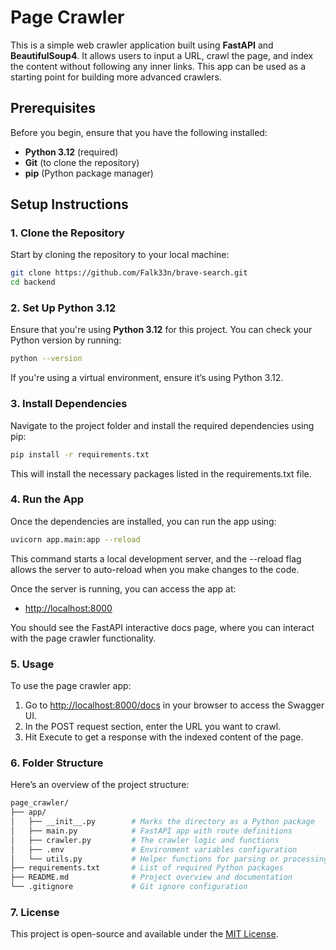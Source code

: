 # Page Crawler

This is a simple web crawler application built using **FastAPI** and **BeautifulSoup4**. It allows users to input a URL, crawl the page, and index the content without following any inner links. This app can be used as a starting point for building more advanced crawlers.

## Prerequisites

Before you begin, ensure that you have the following installed:

- **Python 3.12** (required)
- **Git** (to clone the repository)
- **pip** (Python package manager)

## Setup Instructions

### 1. Clone the Repository

Start by cloning the repository to your local machine:

```bash
git clone https://github.com/Falk33n/brave-search.git
cd backend
```

### 2. Set Up Python 3.12

Ensure that you're using **Python 3.12** for this project. You can check your Python version by running:

```bash
python --version
```

If you're using a virtual environment, ensure it’s using Python 3.12.

### 3. Install Dependencies

Navigate to the project folder and install the required dependencies using pip:

```bash
pip install -r requirements.txt
```

This will install the necessary packages listed in the requirements.txt file.

### 4. Run the App

Once the dependencies are installed, you can run the app using:

```bash
uvicorn app.main:app --reload
```

This command starts a local development server, and the --reload flag allows the server to auto-reload when you make changes to the code.

Once the server is running, you can access the app at:

- [http://localhost:8000](http://localhost:8000)

You should see the FastAPI interactive docs page, where you can interact with the page crawler functionality.

### 5. Usage

To use the page crawler app:

1. Go to [http://localhost:8000/docs](http://localhost:8000/docs) in your browser to access the Swagger UI.
2. In the POST request section, enter the URL you want to crawl.
3. Hit Execute to get a response with the indexed content of the page.

### 6. Folder Structure

Here’s an overview of the project structure:

```bash
page_crawler/
├── app/
│   ├── __init__.py        # Marks the directory as a Python package
│   ├── main.py            # FastAPI app with route definitions
│   ├── crawler.py         # The crawler logic and functions
│   ├── .env               # Environment variables configuration
│   └── utils.py           # Helper functions for parsing or processing data (optional)
├── requirements.txt       # List of required Python packages
├── README.md              # Project overview and documentation
└── .gitignore             # Git ignore configuration
```

### 7. License

This project is open-source and available under the [MIT License](https://opensource.org/licenses/MIT).
